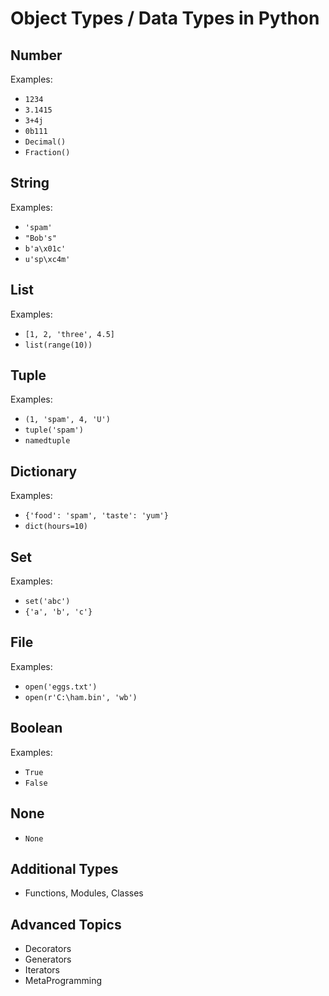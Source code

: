 # Object Types / Data Types in Python

## Number
Examples:
- `1234`
- `3.1415`
- `3+4j`
- `0b111`
- `Decimal()`
- `Fraction()`

## String
Examples:
- `'spam'`
- `"Bob's"`
- `b'a\x01c'`
- `u'sp\xc4m'`

## List
Examples:
- `[1, 2, 'three', 4.5]`
- `list(range(10))`

## Tuple
Examples:
- `(1, 'spam', 4, 'U')`
- `tuple('spam')`
- `namedtuple`

## Dictionary
Examples:
- `{'food': 'spam', 'taste': 'yum'}`
- `dict(hours=10)`

## Set
Examples:
- `set('abc')`
- `{'a', 'b', 'c'}`

## File
Examples:
- `open('eggs.txt')`
- `open(r'C:\ham.bin', 'wb')`

## Boolean
Examples:
- `True`
- `False`

## None
- `None`

## Additional Types
- Functions, Modules, Classes

## Advanced Topics
- Decorators
- Generators
- Iterators
- MetaProgramming
